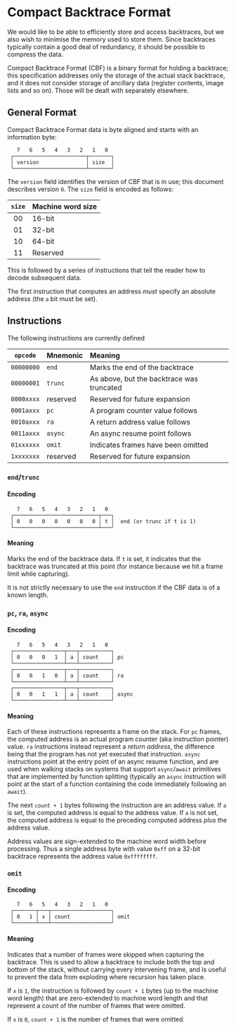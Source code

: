 Compact Backtrace Format
========================

We would like to be able to efficiently store and access backtraces,
but we also wish to minimise the memory used to store them.  Since
backtraces typically contain a good deal of redundancy, it should be
possible to compress the data.

Compact Backtrace Format (CBF) is a binary format for holding a
backtrace; this specification addresses only the storage of the actual
stack backtrace, and it does not consider storage of ancillary data
(register contents, image lists and so on).  Those will be dealt with
separately elsewhere.

## General Format

Compact Backtrace Format data is byte aligned and starts with an
information byte:

~~~
   7   6   5   4   3   2   1   0
 ┌───────────────────────┬───────┐
 │ version               │ size  │
 └───────────────────────┴───────┘
~~~

The `version` field identifies the version of CBF that is in use; this
document describes version `0`. The `size` field is encoded as
follows:

| `size` | Machine word size |
| :----: | :---------------- |
|   00   | 16-bit            |
|   01   | 32-bit            |
|   10   | 64-bit            |
|   11   | Reserved          |

This is followed by a series of instructions that tell the reader how
to decode subsequent data.

The first instruction that computes an address _must_ specify an
absolute address (the `a` bit must be set).

## Instructions

The following instructions are currently defined

|  `opcode`  | Mnemonic | Meaning                                   |
| :--------: | :------- | :---------------------------------------- |
| `00000000` | `end`    | Marks the end of the backtrace            |
| `00000001` | `trunc`  | As above, but the backtrace was truncated |
| `0000xxxx` | reserved | Reserved for future expansion             |
| `0001axxx` | `pc`     | A program counter value follows           |
| `0010axxx` | `ra`     | A return address value follows            |
| `0011axxx` | `async`  | An async resume point follows             |
| `01xxxxxx` | `omit`   | Indicates frames have been omitted        |
| `1xxxxxxx` | reserved | Reserved for future expansion             |

### `end`/`trunc`

#### Encoding

~~~
   7   6   5   4   3   2   1   0
 ┌───────────────────────────┬───┐
 │ 0   0   0   0   0   0   0 │ t │  end (or trunc if t is 1)
 └───────────────────────────┴───┘
~~~

#### Meaning

Marks the end of the backtrace data.  If `t` is set, it indicates that
the backtrace was truncated at this point (for instance because we hit
a frame limit while capturing).

It is not strictly necessary to use the `end` instruction if the
CBF data is of a known length.

### `pc`, `ra`, `async`

#### Encoding

~~~
   7   6   5   4   3   2   1   0
 ┌────────────────┬───┬──────────┐
 │ 0   0   0   1  │ a │ count    │ pc
 └────────────────┴───┴──────────┘
 ┌────────────────┬───┬──────────┐
 │ 0   0   1   0  │ a │ count    │ ra
 └────────────────┴───┴──────────┘
 ┌────────────────┬───┬──────────┐
 │ 0   0   1   1  │ a │ count    │ async
 └────────────────┴───┴──────────┘
~~~

#### Meaning

Each of these instructions represents a frame on the stack.  For `pc`
frames, the computed address is an actual program counter (aka
instruction pointer) value.  `ra` instructions instead represent a
_return address_, the difference being that the program has not yet
executed that instruction.  `async` instructions point at the entry
point of an async resume function, and are used when walking stacks on
systems that support `async`/`await` primitives that are implemented
by function splitting (typically an `async` instruction will point at
the start of a function containing the code immediately following an
`await`).

The next `count + 1` bytes following the instruction are an address
value.  If `a` is set, the computed address is equal to the address
value.  If `a` is not set, the computed address is equal to the
preceding computed address *plus* the address value.

Address values are sign-extended to the machine word width before
processing.  Thus a single address byte with value `0xff` on a 32-bit
backtrace represents the address value `0xffffffff`.

### `omit`

#### Encoding

~~~
   7   6   5   4   3   2   1   0
 ┌───────┬───┬───────────────────┐
 │ 0   1 │ x │ count             │ omit
 └───────┴───┴───────────────────┘
~~~

#### Meaning

Indicates that a number of frames were skipped when capturing the
backtrace.  This is used to allow a backtrace to include both the top
and bottom of the stack, without carrying every intervening frame, and
is useful to prevent the data from exploding where recursion has taken
place.

If `x` is `1`, the instruction is followed by `count + 1` bytes (up to the
machine word length) that are zero-extended to machine word length and
that represent a count of the number of frames that were omitted.

If `x` is `0`, `count + 1` is the number of frames that were omitted.
